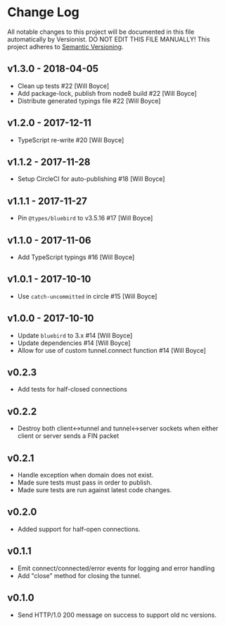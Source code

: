 # Change Log

All notable changes to this project will be documented in this file
automatically by Versionist. DO NOT EDIT THIS FILE MANUALLY!
This project adheres to [Semantic Versioning](http://semver.org/).

## v1.3.0 - 2018-04-05

* Clean up tests #22 [Will Boyce]
* Add package-lock, publish from node8 build #22 [Will Boyce]
* Distribute generated typings file #22 [Will Boyce]

## v1.2.0 - 2017-12-11

* TypeScript re-write #20 [Will Boyce]

## v1.1.2 - 2017-11-28

* Setup CircleCI for auto-publishing #18 [Will Boyce]

## v1.1.1 - 2017-11-27

* Pin `@types/bluebird` to v3.5.16 #17 [Will Boyce]

## v1.1.0 - 2017-11-06

* Add TypeScript typings #16 [Will Boyce]

## v1.0.1 - 2017-10-10

* Use `catch-uncommitted` in circle #15 [Will Boyce]

## v1.0.0 - 2017-10-10

* Update `bluebird` to 3.x #14 [Will Boyce]
* Update dependencies #14 [Will Boyce]
* Allow for use of custom tunnel.connect function #14 [Will Boyce]

## v0.2.3

* Add tests for half-closed connections

## v0.2.2

* Destroy both client<->tunnel and tunnel<->server sockets when either client or server sends a FIN packet

## v0.2.1

* Handle exception when domain does not exist.
* Made sure tests must pass in order to publish.
* Made sure tests are run against latest code changes.

## v0.2.0

* Added support for half-open connections.

## v0.1.1

* Emit connect/connected/error events for logging and error handling
* Add "close" method for closing the tunnel.

## v0.1.0

* Send HTTP/1.0 200 message on success to support old nc versions.
